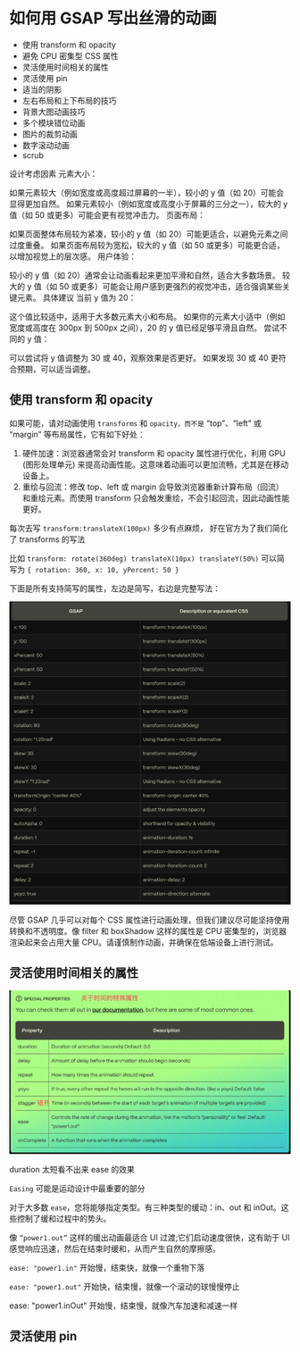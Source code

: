 # 如何用 GSAP 写出丝滑的动画

- 使用 transform 和 opacity
- 避免 CPU 密集型 CSS 属性
- 灵活使用时间相关的属性
- 灵活使用 pin
- 适当的阴影
- 左右布局和上下布局的技巧
- 背景大图动画技巧
- 多个模块错位动画
- 图片的裁剪动画
- 数字滚动动画
- scrub

设计考虑因素
元素大小：

如果元素较大（例如宽度或高度超过屏幕的一半），较小的 y 值（如 20）可能会显得更加自然。
如果元素较小（例如宽度或高度小于屏幕的三分之一），较大的 y 值（如 50 或更多）可能会更有视觉冲击力。
页面布局：

如果页面整体布局较为紧凑，较小的 y 值（如 20）可能更适合，以避免元素之间过度重叠。
如果页面布局较为宽松，较大的 y 值（如 50 或更多）可能更合适，以增加视觉上的层次感。
用户体验：

较小的 y 值（如 20）通常会让动画看起来更加平滑和自然，适合大多数场景。
较大的 y 值（如 50 或更多）可能会让用户感到更强烈的视觉冲击，适合强调某些关键元素。
具体建议
当前 y 值为 20：

这个值比较适中，适用于大多数元素大小和布局。
如果你的元素大小适中（例如宽度或高度在 300px 到 500px 之间），20 的 y 值已经足够平滑且自然。
尝试不同的 y 值：

可以尝试将 y 值调整为 30 或 40，观察效果是否更好。
如果发现 30 或 40 更符合预期，可以适当调整。

## 使用 transform 和 opacity

如果可能，请对动画使用 `transforms` 和 `opacity，而不是` “top”、“left” 或 “margin” 等布局属性，它有如下好处：

1. 硬件加速：浏览器通常会对 transform 和 opacity 属性进行优化，利用 GPU (图形处理单元) 来提高动画性能。这意味着动画可以更加流畅，尤其是在移动设备上。
2. 重绘与回流：修改 top、left 或 margin 会导致浏览器重新计算布局（回流）和重绘元素。而使用 transform 只会触发重绘，不会引起回流，因此动画性能更好。

每次去写 `transform:translateX(100px)` 多少有点麻烦， 好在官方为了我们简化了 transforms 的写法

比如 `transform: rotate(360deg) translateX(10px) translateY(50%)` 可以简写为 `{ rotation: 360, x: 10, yPercent: 50 }`

下面是所有支持简写的属性，左边是简写，右边是完整写法：

![gsap-smooth](gsap-smooth-1.png)

尽管 GSAP 几乎可以对每个 CSS 属性进行动画处理，但我们建议尽可能坚持使用转换和不透明度。像 filter 和 boxShadow 这样的属性是 CPU 密集型的，浏览器渲染起来会占用大量 CPU。请谨慎制作动画，并确保在低端设备上进行测试。

## 灵活使用时间相关的属性

![alt text](gsap-smooth-2.png)

duration 太短看不出来 ease 的效果

`Easing` 可能是运动设计中最重要的部分

对于大多数 `ease`，您将能够指定类型。有三种类型的缓动：in、out 和 inOut。这些控制了缓和过程中的势头。

像 `“power1.out”` 这样的缓出动画最适合 UI 过渡;它们启动速度很快，这有助于 UI 感觉响应迅速，然后在结束时缓和，从而产生自然的摩擦感。

`ease: "power1.in"`
开始慢，结束快，就像一个重物下落

`ease: "power1.out"`
开始快，结束慢，就像一个滚动的球慢慢停止

ease: "power1.inOut"
开始慢，结束慢，就像汽车加速和减速一样

## 灵活使用 pin
